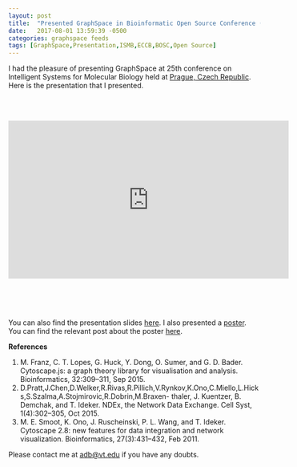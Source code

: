 ```yaml
---
layout: post
title:  "Presented GraphSpace in Bioinformatic Open Source Conference (BOSC) at ISMB/ECCB 2017."
date:   2017-08-01 13:59:39 -0500
categories: graphspace feeds
tags: [GraphSpace,Presentation,ISMB,ECCB,BOSC,Open Source]
---
```

 
I had the pleasure of presenting GraphSpace at 25th conference on Intelligent Systems for Molecular Biology held at [Prague, Czech Republic](https://www.iscb.org/ismbeccb2017). Here is the presentation that I presented. 

<br/><br/>
<iframe width="560" height="315" src="https://www.youtube.com/embed/knaG9MLn6NA" frameborder="0" allowfullscreen></iframe>
<br/><br/>

<script async class="speakerdeck-embed" data-id="b80c5b99337a452c8f63806aadac6a9d" data-ratio="1.33333333333333" src="//speakerdeck.com/assets/embed.js"></script>

<br/><br/>


You can also find the presentation slides [here](https://github.com/adbharadwaj/graphspace-bosc-2017/raw/master/2017-07-22-graphspace-bosc-ismb.pdf). I also presented a [poster](https://github.com/adbharadwaj/graphspace-bosc-2017/raw/master/2017-07-22-ismb-bosc-graphspace-poster.pdf). You can find the relevant post about the poster [here](2017-07-22-graphspace-poster-bosc-ismb-prague-2017).

**References**

1. M. Franz, C. T. Lopes, G. Huck, Y. Dong, O. Sumer, and G. D. Bader. Cytoscape.js: a graph theory library for visualisation and analysis. Bioinformatics, 32:309–311, Sep 2015.
2. D.Pratt,J.Chen,D.Welker,R.Rivas,R.Pillich,V.Rynkov,K.Ono,C.Miello,L.Hicks,S.Szalma,A.Stojmirovic,R.Dobrin,M.Braxen- thaler, J. Kuentzer, B. Demchak, and T. Ideker. NDEx, the Network Data Exchange. Cell Syst, 1(4):302–305, Oct 2015.
3. M. E. Smoot, K. Ono, J. Ruscheinski, P. L. Wang, and T. Ideker. Cytoscape 2.8: new features for data integration and network visualization. Bioinformatics, 27(3):431–432, Feb 2011.


Please contact me at [adb@vt.edu](adb@vt.edu) if you have any doubts.

